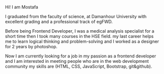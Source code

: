 Hi! I am Mostafa

I graduated from the faculty of science, at Damanhour University with excellent grading and a professional track of egFWD.

Before being Frontend Developer, I was a medical analysis specialist for a short time then I took many courses in the HSE field. my last career helps me to learn logical thinking and problem-solving and I worked as a designer for 2 years by photoshop.

Now I am currently looking for a job in my passion as a frontend developer and I am interested in meeting people who are in the web development community my skills are (HTML, CSS, JavaScript, Bootstrap,  git&github).
